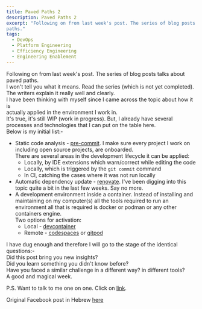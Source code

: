 ```yaml
---
title: Paved Paths 2
description: Paved Paths 2
excerpt: "Following on from last week's post. The series of blog posts talks about paved
paths."
tags:
  - DevOps
  - Platform Engineering
  - Efficiency Engineering
  - Engineering Enablement
---
```


Following on from last week's post. The series of blog posts talks about paved
paths.  
I won't tell you what it means. Read the series (which is not yet completed).
The writers explain it really well and clearly.  
I have been thinking with myself since I came across the topic about how it is  
actually applied in the environment I work in.  
It's true, it's still WIP (work in progress). But, I already have several  
processes and technologies that I can put on the table here.  
Below is my initial list:-

* Static code analysis - [pre-commit][3]. I make sure every project I work on
  including open source projects, are onboarded.  
  There are several areas in the development lifecycle it can be applied:
  * Locally, by IDE extensions which warn/correct while editing the code
  * Locally, which is triggered by the `git commit` command
  * In CI, catching the cases where it was not run locally
* Automatic dependency update - [renovate][4]. I've been digging into this topic
  quite a bit in the last few weeks. Say no more.
* A development environment inside a container. Instead of installing and
  maintaining on my computer(s) all the tools required to run an environment
  all that is required is docker or podman or any other containers engine.  
  Two options for activation:
  * Local - [devcontainer][5]
  * Remote - [codespaces][6] or [gitpod][7]

I have dug enough and therefore I will go to the stage of the identical
questions:-  
Did this post bring you new insights?  
Did you learn something you didn't know before?  
Have you faced a similar challenge in a different way? in different tools?  
A good and magical week.

P.S. Want to talk to me one on one. Click on
[link][1].

Original Facebook post in Hebrew [here][2]

[1]: https://calendly.com/lmilbaum/chitchat
[2]: https://www.facebook.com/groups/devopsloft/posts/1843968359330026/
[3]: https://github.com/pre-commit/pre-commit
[4]: https://github.com/renovatebot/renovate
[5]: https://github.com/devcontainers
[6]: https://github.com/features/codespaces
[7]: https://www.gitpod.io/
